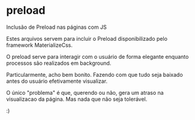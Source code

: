 # preload
Inclusão de Preload nas páginas com JS

Estes arquivos servem para incluir o Preload disponibilizado pelo framework MaterializeCss.

O preload serve para interagir com o usuário de forma elegante enquanto processos são realizados em background.

Particularmente, acho bem bonito. Fazendo com que tudo seja baixado antes do usuário efetivamente visualizar.

O único "problema" é que, querendo ou não, gera um atraso na visualizacao da página. Mas nada que não seja tolerável.

:)
